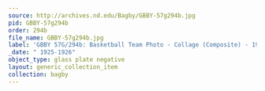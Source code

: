 ```yaml
---
source: http://archives.nd.edu/Bagby/GBBY-57g294b.jpg
pid: GBBY-57g294b
order: 294b
file_name: GBBY-57g294b.jpg
label: 'GBBY 57G/294b: Basketball Team Photo - Collage (Composite) - 1925-1926'
_date: " 1925-1926"
object_type: glass plate negative
layout: generic_collection_item
collection: bagby
---
```

